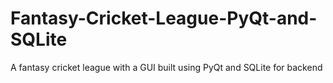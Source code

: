 # Fantasy-Cricket-League-PyQt-and-SQLite
A fantasy cricket league with a GUI built using PyQt and SQLite for backend
